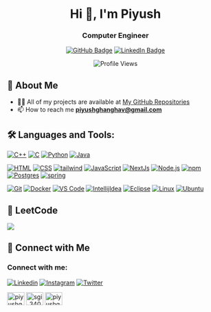 <h1 align="center">Hi 👋, I'm Piyush</h1>
<h3 align="center">Computer Engineer</h3>

<p align="center">
  <a href="https://github.com/piyush-ghanghav" target="_blank"><img src="https://img.shields.io/github/followers/piyush-ghanghav?label=Follow&style=social" alt="GitHub Badge"></a>
  <a href="https://linkedin.com/in/piyush-ghanghav" target="_blank"><img src="https://img.shields.io/badge/-Piyush%20Ghanghav-blue?style=flat&logo=Linkedin&logoColor=white" alt="LinkedIn Badge"></a>
</p>

<p align="center">
  <img src="https://komarev.com/ghpvc/?username=piyush-ghanghav&style=flat-square&color=blue" alt="Profile Views"/>
</p>

## 🌟 About Me
- 👨‍💻 All of my projects are available at [My GitHub Repositories](https://github.com/piyush-ghanghav?tab=repositories)
- 📫 How to reach me **piyushghanghav@gmail.com**



## 🛠️ Languages and Tools:


<p align="left">
  <a href="https://github.com/piyush-ghanghav?tab=repositories&q=&type=&language=c%2B%2B&sort="><img src="https://skillicons.dev/icons?i=cpp" alt="C++" /></a>
  <a href="https://github.com/piyush-ghanghav?tab=repositories"><img src="https://skillicons.dev/icons?i=c" alt="C" /></a>
  <a href="https://github.com/piyush-ghanghav?tab=repositories&q=&type=&language=python&sort="><img src="https://skillicons.dev/icons?i=python" alt="Python" /></a>
  <a href="https://github.com/piyush-ghanghav?tab=repositories"><img src="https://skillicons.dev/icons?i=java" alt="Java" /></a>
</p>
<p align="left">
  <a href="https://github.com/piyush-ghanghav?tab=repositories"><img src="https://skillicons.dev/icons?i=html" alt="HTML" /></a>
  <a href="https://github.com/piyush-ghanghav?tab=repositories&q=&type=&language=css&sort="><img src="https://skillicons.dev/icons?i=css" alt="CSS" /></a>
  <a href="https://github.com/piyush-ghanghav?tab=repositories"><img src="https://skillicons.dev/icons?i=tailwind" alt="tailwind" /></a>
  <a href="https://github.com/piyush-ghanghav?tab=repositories&q=&type=&language=javascript&sort="><img src="https://skillicons.dev/icons?i=js" alt="JavaScript" /></a>
  <a href="https://github.com/piyush-ghanghav/FullStack-MERN-Blog><img src="https://skillicons.dev/icons?i=react" alt="React" /></a>
  <a href="https://github.com/piyush-ghanghav?tab=repositories"><img src="https://skillicons.dev/icons?i=nextjs" alt="NextJs" /></a>
  <a href="https://github.com/piyush-ghanghav?tab=repositories"><img src="https://skillicons.dev/icons?i=nodejs" alt="Node.js" /></a>
  <a href="https://github.com/piyush-ghanghav?tab=repositories"><img src="https://skillicons.dev/icons?i=npm" alt="npm" /></a>
  <a href="https://github.com/piyush-ghanghav/DBMS-Assignment><img src="https://skillicons.dev/icons?i=mysql" alt="MySQL" /></a>
  <a href="https://github.com/piyush-ghanghav?tab=repositories"><img src="https://skillicons.dev/icons?i=postgres" alt="Postgres" /></a>
  <a href="https://github.com/piyush-ghanghav/dev.java.SpringBoot"><img src="https://skillicons.dev/icons?i=spring" alt="spring" /></a>
</p>
<p align="left">
  <a href="https://github.com/piyush-ghanghav?tab=repositories"><img src="https://skillicons.dev/icons?i=git" alt="Git" /></a>
  <a href="https://github.com/piyush-ghanghav?tab=repositories"><img src="https://skillicons.dev/icons?i=docker" alt="Docker" /></a>
  <a href="https://github.com/piyush-ghanghav?tab=repositories"><img src="https://skillicons.dev/icons?i=vscode" alt="VS Code" /></a>
  <a href="https://github.com/piyush-ghanghav?tab=repositories"><img src="https://skillicons.dev/icons?i=idea" alt="IntellijIdea" /></a>
  <a href="https://github.com/piyush-ghanghav?tab=repositories"><img src="https://skillicons.dev/icons?i=eclipse" alt="Eclipse" /></a>
  <a href="https://github.com/piyush-ghanghav?tab=repositories"><img src="https://skillicons.dev/icons?i=linux" alt="Linux" /></a>
  <a href="https://github.com/piyush-ghanghav?tab=repositories"><img src="https://skillicons.dev/icons?i=ubuntu" alt="Ubuntu" /></a>
</p>




## 🧩 LeetCode
![](https://leetcard.jacoblin.cool/piyushghanghav?theme=light,unicorn)
<!--
## 🚀 Projects
- [Full-Stack MERN Blog](https://github.com/piyush-ghanghav/Full-Stack-MERN-Blog): A blog project application using Node.js, Express, React, and MongoDB.
- [JavaScript Skills Sprint](https://github.com/piyush-ghanghav/30-day-js-challenge): A series of JavaScript tasks and exercises to enhance the skills.
## 📈 GitHub Stats

<p align="center">
  <img src="https://github-readme-stats.vercel.app/api?username=piyush-ghanghav&show_icons=true&theme=radical" alt="GitHub Stats"/>
  <br>
  This displays my overall GitHub statistics including total commits, contributions, and more.
</p>

<p align="center">
  <img src="https://github-readme-streak-stats.herokuapp.com/?user=piyush-ghanghav&theme=radical" alt="GitHub Streak"/>
  <br>
  This shows my current GitHub streak, indicating how many consecutive days I've contributed to GitHub.
</p>

<p align="center">
  <img src="https://github-readme-stats.vercel.app/api/top-langs/?username=piyush-ghanghav&layout=compact&theme=radical" alt="Top Languages"/>
  <br>
  This highlights the programming languages I've used most frequently in my repositories.
</p>
-->


## 🔗 Connect with Me
<h3 align="left">Connect with me:</h3>

<p align="left">
  <a href="https://linkedin.com/in/piyush-ghanghav"><img src="https://skillicons.dev/icons?i=linkedin" alt="Linkedin" /></a>
  <a href="https://instagram.com/in/piyush-ghanghav"><img src="https://skillicons.dev/icons?i=instagram" alt="Instagram" /></a>
  <a href="https://twitter.com/piyushghanghav1"><img src="https://skillicons.dev/icons?i=twitter" alt="Twitter" /></a>
</p>

<p align="left">
  <a href="https://www.leetcode.com/piyushghanghav" target="blank"><img align="center" src="https://raw.githubusercontent.com/rahuldkjain/github-profile-readme-generator/master/src/images/icons/Social/leet-code.svg" alt="piyushghanghav" height="30" width="40" style="bgcolor:white" /></a>
  <a href="https://www.codechef.com/users/piyushghanghav" target="blank"><img align="center" src="https://cdn.jsdelivr.net/npm/simple-icons@3.1.0/icons/codechef.svg" alt="sgi_340" height="30" width="40" /></a>
  <a href="https://www.hackerrank.com/piyushghanghav" target="blank"><img align="center" src="https://raw.githubusercontent.com/rahuldkjain/github-profile-readme-generator/master/src/images/icons/Social/hackerrank.svg" alt="piyushghanghav" height="30" width="40" /></a>

</p>
